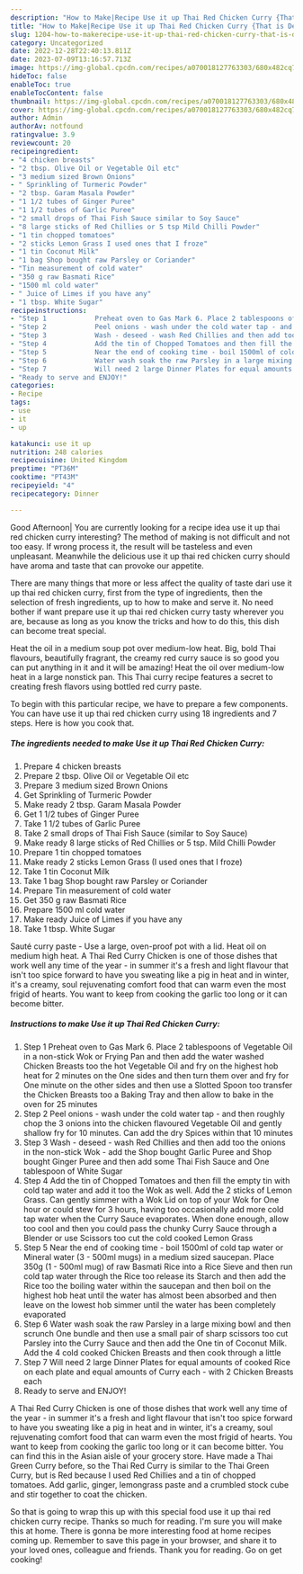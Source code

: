 ```yaml
---
description: "How to Make|Recipe Use it up Thai Red Chicken Curry {That is Delicious"
title: "How to Make|Recipe Use it up Thai Red Chicken Curry {That is Delicious"
slug: 1204-how-to-makerecipe-use-it-up-thai-red-chicken-curry-that-is-delicious
category: Uncategorized
date: 2022-12-28T22:40:13.811Z
date: 2023-07-09T13:16:57.713Z
image: https://img-global.cpcdn.com/recipes/a070018127763303/680x482cq70/use-it-up-thai-red-chicken-curry-recipe-main-photo.jpg
hideToc: false
enableToc: true
enableTocContent: false
thumbnail: https://img-global.cpcdn.com/recipes/a070018127763303/680x482cq70/use-it-up-thai-red-chicken-curry-recipe-main-photo.jpg
cover: https://img-global.cpcdn.com/recipes/a070018127763303/680x482cq70/use-it-up-thai-red-chicken-curry-recipe-main-photo.jpg
author: Admin
authorAv: notfound
ratingvalue: 3.9
reviewcount: 20
recipeingredient:
- "4 chicken breasts"
- "2 tbsp. Olive Oil or Vegetable Oil etc"
- "3 medium sized Brown Onions"
- " Sprinkling of Turmeric Powder"
- "2 tbsp. Garam Masala Powder"
- "1 1/2 tubes of Ginger Puree"
- "1 1/2 tubes of Garlic Puree"
- "2 small drops of Thai Fish Sauce similar to Soy Sauce"
- "8 large sticks of Red Chillies or 5 tsp Mild Chilli Powder"
- "1 tin chopped tomatoes"
- "2 sticks Lemon Grass I used ones that I froze"
- "1 tin Coconut Milk"
- "1 bag Shop bought raw Parsley or Coriander"
- "Tin measurement of cold water"
- "350 g raw Basmati Rice"
- "1500 ml cold water"
- " Juice of Limes if you have any"
- "1 tbsp. White Sugar"
recipeinstructions:
- "Step 1            Preheat oven to Gas Mark 6. Place 2 tablespoons of Vegetable Oil in a non-stick Wok or Frying Pan and then add the water washed Chicken Breasts too the hot Vegetable Oil and fry on the highest hob heat for 2 minutes on the One sides and then turn them over and fry for One minute on the other sides and then use a Slotted Spoon too transfer the Chicken Breasts too a Baking Tray and then allow to bake in the oven for 25 minutes"
- "Step 2            Peel onions - wash under the cold water tap - and then roughly chop the 3 onions into the chicken flavoured Vegetable Oil and gently shallow fry for 10 minutes. Can add the dry Spices within that 10 minutes"
- "Step 3            Wash - deseed - wash Red Chillies and then add too the onions in the non-stick Wok - add the Shop bought Garlic Puree and Shop bought Ginger Puree and then add some Thai Fish Sauce and One tablespoon of White Sugar"
- "Step 4            Add the tin of Chopped Tomatoes and then fill the empty tin with cold tap water and add it too the Wok as well. Add the 2 sticks of Lemon Grass. Can gently simmer with a Wok Lid on top of your Wok for One hour or could stew for 3 hours, having too occasionally add more cold tap water when the Curry Sauce evaporates. When done enough, allow too cool and then you could pass the chunky Curry Sauce through a Blender or use Scissors too cut the cold cooked Lemon Grass"
- "Step 5            Near the end of cooking time - boil 1500ml of cold tap water or Mineral water (3 - 500ml mugs) in a medium sized saucepan. Place 350g (1 - 500ml mug) of raw Basmati Rice into a Rice Sieve and then run cold tap water through the Rice too release its Starch and then add the Rice too the boiling water within the saucepan and then boil on the highest hob heat until the water has almost been absorbed and then leave on the lowest hob simmer until the water has been completely evaporated"
- "Step 6            Water wash soak the raw Parsley in a large mixing bowl and then scrunch One bundle and then use a small pair of sharp scissors too cut Parsley into the Curry Sauce and then add the One tin of Coconut Milk. Add the 4 cold cooked Chicken Breasts and then cook through a little"
- "Step 7            Will need 2 large Dinner Plates for equal amounts of cooked Rice on each plate and equal amounts of Curry each - with 2 Chicken Breasts each"
- "Ready to serve and ENJOY!"
categories:
- Recipe
tags:
- use
- it
- up

katakunci: use it up 
nutrition: 248 calories
recipecuisine: United Kingdom
preptime: "PT36M"
cooktime: "PT43M"
recipeyield: "4"
recipecategory: Dinner

---
```



Good Afternoon| You are currently looking for a recipe idea use it up thai red chicken curry interesting? The method of making is not difficult and not too easy. If wrong process it, the result will be tasteless and even unpleasant. Meanwhile the delicious use it up thai red chicken curry should have aroma and taste that can provoke our appetite.






There are many things that more or less affect the quality of taste dari use it up thai red chicken curry, first from the type of ingredients, then the selection of fresh ingredients, up to how to make and serve it. No need bother if want prepare use it up thai red chicken curry tasty wherever you are, because as long as you know the tricks and how to do this, this dish can become treat  special.


Heat the oil in a medium soup pot over medium-low heat. Big, bold Thai flavours, beautifully fragrant, the creamy red curry sauce is so good you can put anything in it and it will be amazing! Heat the oil over medium-low heat in a large nonstick pan. This Thai curry recipe features a secret to creating fresh flavors using bottled red curry paste.


To begin with this particular recipe, we have to prepare a few components. You can have use it up thai red chicken curry using 18 ingredients and 7 steps. Here is how you cook that.

<!--inarticleads1-->

##### The ingredients needed to make Use it up Thai Red Chicken Curry:

1. Prepare 4 chicken breasts
1. Prepare 2 tbsp. Olive Oil or Vegetable Oil etc
1. Prepare 3 medium sized Brown Onions
1. Get  Sprinkling of Turmeric Powder
1. Make ready 2 tbsp. Garam Masala Powder
1. Get 1 1/2 tubes of Ginger Puree
1. Take 1 1/2 tubes of Garlic Puree
1. Take 2 small drops of Thai Fish Sauce (similar to Soy Sauce)
1. Make ready 8 large sticks of Red Chillies or 5 tsp. Mild Chilli Powder
1. Prepare 1 tin chopped tomatoes
1. Make ready 2 sticks Lemon Grass (I used ones that I froze)
1. Take 1 tin Coconut Milk
1. Take 1 bag Shop bought raw Parsley or Coriander
1. Prepare Tin measurement of cold water
1. Get 350 g raw Basmati Rice
1. Prepare 1500 ml cold water
1. Make ready  Juice of Limes if you have any
1. Take 1 tbsp. White Sugar


Sauté curry paste - Use a large, oven-proof pot with a lid. Heat oil on medium high heat. A Thai Red Curry Chicken is one of those dishes that work well any time of the year - in summer it&#39;s a fresh and light flavour that isn&#39;t too spice forward to have you sweating like a pig in heat and in winter, it&#39;s a creamy, soul rejuvenating comfort food that can warm even the most frigid of hearts. You want to keep from cooking the garlic too long or it can become bitter. 

<!--inarticleads2-->

##### Instructions to make Use it up Thai Red Chicken Curry:

1. Step 1            Preheat oven to Gas Mark 6. Place 2 tablespoons of Vegetable Oil in a non-stick Wok or Frying Pan and then add the water washed Chicken Breasts too the hot Vegetable Oil and fry on the highest hob heat for 2 minutes on the One sides and then turn them over and fry for One minute on the other sides and then use a Slotted Spoon too transfer the Chicken Breasts too a Baking Tray and then allow to bake in the oven for 25 minutes
1. Step 2            Peel onions - wash under the cold water tap - and then roughly chop the 3 onions into the chicken flavoured Vegetable Oil and gently shallow fry for 10 minutes. Can add the dry Spices within that 10 minutes
1. Step 3            Wash - deseed - wash Red Chillies and then add too the onions in the non-stick Wok - add the Shop bought Garlic Puree and Shop bought Ginger Puree and then add some Thai Fish Sauce and One tablespoon of White Sugar
1. Step 4            Add the tin of Chopped Tomatoes and then fill the empty tin with cold tap water and add it too the Wok as well. Add the 2 sticks of Lemon Grass. Can gently simmer with a Wok Lid on top of your Wok for One hour or could stew for 3 hours, having too occasionally add more cold tap water when the Curry Sauce evaporates. When done enough, allow too cool and then you could pass the chunky Curry Sauce through a Blender or use Scissors too cut the cold cooked Lemon Grass
1. Step 5            Near the end of cooking time - boil 1500ml of cold tap water or Mineral water (3 - 500ml mugs) in a medium sized saucepan. Place 350g (1 - 500ml mug) of raw Basmati Rice into a Rice Sieve and then run cold tap water through the Rice too release its Starch and then add the Rice too the boiling water within the saucepan and then boil on the highest hob heat until the water has almost been absorbed and then leave on the lowest hob simmer until the water has been completely evaporated
1. Step 6            Water wash soak the raw Parsley in a large mixing bowl and then scrunch One bundle and then use a small pair of sharp scissors too cut Parsley into the Curry Sauce and then add the One tin of Coconut Milk. Add the 4 cold cooked Chicken Breasts and then cook through a little
1. Step 7            Will need 2 large Dinner Plates for equal amounts of cooked Rice on each plate and equal amounts of Curry each - with 2 Chicken Breasts each
1. Ready to serve and ENJOY!

A Thai Red Curry Chicken is one of those dishes that work well any time of the year - in summer it&#39;s a fresh and light flavour that isn&#39;t too spice forward to have you sweating like a pig in heat and in winter, it&#39;s a creamy, soul rejuvenating comfort food that can warm even the most frigid of hearts. You want to keep from cooking the garlic too long or it can become bitter. You can find this in the Asian aisle of your grocery store. Have made a Thai Green Curry before, so the Thai Red Curry is similar to the Thai Green Curry, but is Red because I used Red Chillies and a tin of chopped tomatoes. Add garlic, ginger, lemongrass paste and a crumbled stock cube and stir together to coat the chicken. 

So that is going to wrap this up with this special food use it up thai red chicken curry recipe. Thanks so much for reading. I'm sure you will make this at home. There is gonna be more interesting food at home recipes coming up. Remember to save this page in your browser, and share it to your loved ones, colleague and friends. Thank you for reading. Go on get cooking!
